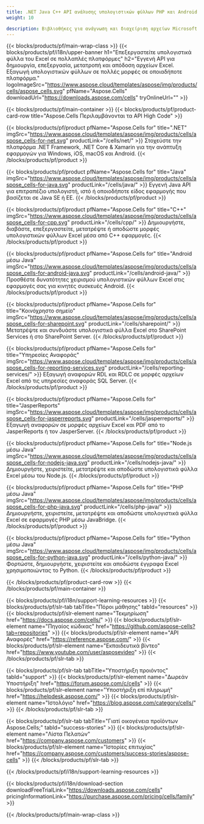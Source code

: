 ```yaml
---
title: .NET Java C++ API ανάλυσης υπολογιστικών φύλλων PHP και Android Excel 
weight: 10

description: Βιβλιοθήκες για ανάγνωση και διαχείριση αρχείων Microsoft Excel σε .NET Java C++ εφαρμογές Android και SharePoint. Εξαγωγή φύλλων εργασίας σε SSRS και JasperReports
---
```

{{< blocks/products/pf/main-wrap-class >}}
{{< blocks/products/pf/i18n/upper-banner h1="Επεξεργαστείτε υπολογιστικά φύλλα του Excel σε πολλαπλές πλατφόρμες" h2="Εγγενή API για δημιουργία, επεξεργασία, μετατροπή και απόδοση αρχείων Excel. Εξαγωγή υπολογιστικών φύλλων σε πολλές μορφές σε οποιαδήποτε πλατφόρμα." logoImageSrc="https://www.aspose.cloud/templates/aspose/img/products/cells/aspose_cells.svg" pfName="Aspose.Cells" downloadUrl="https://downloads.aspose.com/cells" tryOnlineUrl="" >}}

{{< blocks/products/pf/main-container >}}
{{< blocks/products/pf/product-card-row title="Aspose.Cells Περιλαμβάνονται τα API High Code" >}}

{{< blocks/products/pf/product pfName="Aspose.Cells for" title=".NET" imgSrc="https://www.aspose.cloud/templates/aspose/img/products/cells/aspose_cells-for-net.svg" productLink="/cells/net/" >}}
Στοχεύστε την πλατφόρμα .NET Framework, .NET Core & Xamarin για την ανάπτυξη εφαρμογών για Windows, iOS, macOS και Android.
{{< /blocks/products/pf/product >}}

{{< blocks/products/pf/product pfName="Aspose.Cells for" title="Java" imgSrc="https://www.aspose.cloud/templates/aspose/img/products/cells/aspose_cells-for-java.svg" productLink="/cells/java/" >}}
Εγγενή Java API για επιτραπέζιο υπολογιστή, ιστό ή οποιοδήποτε είδος εφαρμογής που βασίζεται σε Java SE ή EE.
{{< /blocks/products/pf/product >}}

{{< blocks/products/pf/product pfName="Aspose.Cells for" title="C++" imgSrc="https://www.aspose.cloud/templates/aspose/img/products/cells/aspose_cells-for-cpp.svg" productLink="/cells/cpp/" >}}
Δημιουργήστε, διαβάστε, επεξεργαστείτε, μετατρέψτε ή αποδώστε μορφές υπολογιστικών φύλλων Excel μέσα από C++ εφαρμογές.
{{< /blocks/products/pf/product >}}

{{< blocks/products/pf/product pfName="Aspose.Cells for" title="Android μέσω Java" imgSrc="https://www.aspose.cloud/templates/aspose/img/products/cells/aspose_cells-for-android-java.svg" productLink="/cells/android-java/" >}}
Προσθέστε δυνατότητες χειρισμού υπολογιστικών φύλλων Excel στις εφαρμογές σας για κινητές συσκευές Android.
{{< /blocks/products/pf/product >}}

{{< blocks/products/pf/product pfName="Aspose.Cells for" title="Κοινόχρηστο σημείο" imgSrc="https://www.aspose.cloud/templates/aspose/img/products/cells/aspose_cells-for-sharepoint.svg" productLink="/cells/sharepoint/" >}}
Μετατρέψτε και συνδυάστε υπολογιστικά φύλλα Excel στο SharePoint Services ή στο SharePoint Server.
{{< /blocks/products/pf/product >}}

{{< blocks/products/pf/product pfName="Aspose.Cells for" title="Υπηρεσίες Αναφοράς" imgSrc="https://www.aspose.cloud/templates/aspose/img/products/cells/aspose_cells-for-reporting-services.svg" productLink="/cells/reporting-services/" >}}
Εξαγωγή αναφορών RDL και RDLC σε μορφές αρχείων Excel από τις υπηρεσίες αναφοράς SQL Server.
{{< /blocks/products/pf/product >}}

{{< blocks/products/pf/product pfName="Aspose.Cells for" title="JasperReports" imgSrc="https://www.aspose.cloud/templates/aspose/img/products/cells/aspose_cells-for-jasperreports.svg" productLink="/cells/jasperreports/" >}}
Εξαγωγή αναφορών σε μορφές αρχείων Excel και PDF από το JasperReports ή τον JasperServer.
{{< /blocks/products/pf/product >}}

{{< blocks/products/pf/product pfName="Aspose.Cells for" title="Node.js μέσω Java" imgSrc="https://www.aspose.cloud/templates/aspose/img/products/cells/aspose_cells-for-nodejs-java.svg" productLink="/cells/nodejs-java/" >}}
Δημιουργήστε, χειριστείτε, μετατρέψτε και αποδώστε υπολογιστικά φύλλα Excel μέσω του Node.js.
{{< /blocks/products/pf/product >}}

{{< blocks/products/pf/product pfName="Aspose.Cells for" title="PHP μέσω Java" imgSrc="https://www.aspose.cloud/templates/aspose/img/products/cells/aspose_cells-for-php-java.svg" productLink="/cells/php-java/" >}}
Δημιουργήστε, χειριστείτε, μετατρέψτε και αποδώστε υπολογιστικά φύλλα Excel σε εφαρμογές PHP μέσω JavaBridge.
{{< /blocks/products/pf/product >}}

{{< blocks/products/pf/product pfName="Aspose.Cells for" title="Python μέσω Java" imgSrc="https://www.aspose.cloud/templates/aspose/img/products/cells/aspose_cells-for-python-java.svg" productLink="/cells/python-java/" >}}
Φορτώστε, δημιουργήστε, χειριστείτε και αποδώστε έγγραφα Excel χρησιμοποιώντας το Python.
{{< /blocks/products/pf/product >}}

{{< /blocks/products/pf/product-card-row >}}
{{< /blocks/products/pf/main-container >}}

{{< blocks/products/pf/i18n/support-learning-resources >}}
{{< blocks/products/pf/slr-tab tabTitle="Πόροι μάθησης" tabId="resources" >}}
{{< blocks/products/pf/slr-element name="Τεκμηρίωση" href="https://docs.aspose.com/cells/" >}}
{{< blocks/products/pf/slr-element name="Πηγαίος κώδικας" href="https://github.com/aspose-cells?tab=repositories" >}}
{{< blocks/products/pf/slr-element name="API Αναφορές" href="https://reference.aspose.com/" >}}
{{< blocks/products/pf/slr-element name="Εκπαιδευτικά βίντεο" href="https://www.youtube.com/user/asposevideo" >}}
{{< /blocks/products/pf/slr-tab >}}

{{< blocks/products/pf/slr-tab tabTitle="Υποστήριξη προιόντος" tabId="support" >}}
{{< blocks/products/pf/slr-element name="Δωρεάν Υποστήριξη" href="https://forum.aspose.com/c/cells" >}}
{{< blocks/products/pf/slr-element name="Υποστήριξη επί πληρωμή" href="https://helpdesk.aspose.com/" >}}
{{< blocks/products/pf/slr-element name="Ιστολόγιο" href="https://blog.aspose.com/category/cells/" >}}
{{< /blocks/products/pf/slr-tab >}}

{{< blocks/products/pf/slr-tab tabTitle="Γιατί οικογένεια προϊόντων Aspose.Cells;" tabId="success-stories" >}}
{{< blocks/products/pf/slr-element name="Λίστα Πελατών" href="https://company.aspose.com/customers" >}}
{{< blocks/products/pf/slr-element name="Ιστορίες επιτυχίας" href="https://company.aspose.com/customers/success-stories/aspose-cells" >}}
{{< /blocks/products/pf/slr-tab >}}

{{< /blocks/products/pf/i18n/support-learning-resources >}}

{{< blocks/products/pf/i18n/download-section downloadFreeTrialLink="https://downloads.aspose.com/cells" pricingInformationLink="https://purchase.aspose.com/pricing/cells/family" >}}

{{< /blocks/products/pf/main-wrap-class >}}
